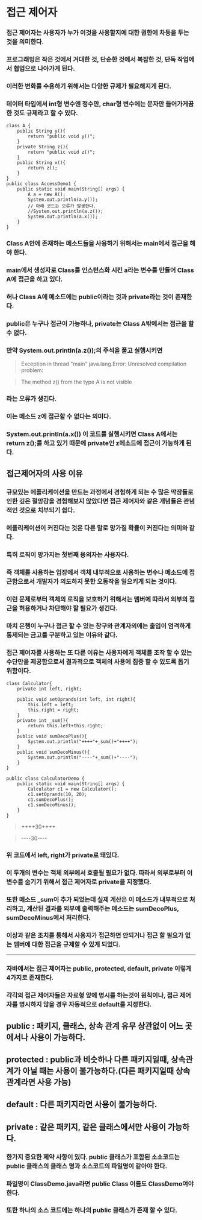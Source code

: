 # 접근 제어자
### 접근 제어자는 사용자가 누가 이것을 사용할지에 대한 권한에 차등을 두는 것을 의미한다.
### 프로그래밍은 작은 것에서 거대한 것, 단순한 것에서 복잡한 것, 단독 작업에서 협업으로 나아가게 된다.
### 이러한 변화를 수용하기 위해서는 다양한 규제가 필요해지게 된다.
### 데이터 타입에서 int형 변수엔 정수만, char형 변수에는 문자만 들어가게끔 한 것도 규제라고 할 수 있다.
    class A {
        public String y(){
            return "public void y()";
        }
        private String z(){
            return "public void z()";
        }
        public String x(){
            return z();
        }
    }
    public class AccessDemo1 {
        public static void main(String[] args) {
            A a = new A();
            System.out.println(a.y());
            // 아래 코드는 오류가 발생한다.
            //System.out.println(a.z());
            System.out.println(a.x());
        }
    }
### Class A안에 존재하는 메소드들을 사용하기 위해서는 main에서 접근을 해야 한다.
### main에서 생성자로 Class를 인스턴스화 시킨 a라는 변수를 만들어 Class A에 접근을 하고 있다.
### 허나 Class A에 메소드에는 public이라는 것과 private라는 것이 존재한다.
### public은 누구나 접근이 가능하나, private는 Class A밖에서는 접근을 할 수 없다.
### 만약 System.out.println(a.z());의 주석을 풀고 실행시키면
>Exception in thread "main" java.lang.Error: Unresolved compilation problem:

>The method z() from the type A is not visible
### 라는 오류가 생긴다.
### 이는 메소드 z에 접근할 수 없다는 의미다.
### System.out.println(a.x()) 이 코드를 실행시키면 Class A에서는 return z();를 하고 있기 때문에 private인 z메소드에 접근이 가능하게 된다.
## 접근제어자의 사용 이유
### 규모있는 에플리케이션을 만드는 과정에서 경험하게 되는 수 많은 막장들로 인한 깊은 절망감을 경험해보지 않았다면 접근 제어자와 같은 개념들은 관념적인 것으로 치부되기 쉽다.
### 에플리케이션이 커진다는 것은 다른 말로 망가질 확률이 커진다는 의미와 같다.
### 특히 로직이 망가지는 첫번째 용의자는 사용자다.
### 즉 객체를 사용하는 입장에서 객체 내부적으로 사용하는 변수나 메소드에 접근함으로서 개발자가 의도하지 못한 오동작을 일으키게 되는 것이다.
### 이런 문제로부터 객체의 로직을 보호하기 위해서는 맴버에 따라서 외부의 접근을 허용하거나 차단해야 할 필요가 생긴다.
### 마치 은행이 누구나 접근 할 수 있는 창구와 관계자외에는 출입이 엄격하게 통제되는 금고를 구분하고 있는 이유와 같다.
### 접근 제어자를 사용하는 또 다른 이유는 사용자에게 객체를 조작 할 수 있는 수단만을 제공함으로서 결과적으로 객체의 사용에 집중 할 수 있도록 돕기 위함이다.
    class Calculator{
        private int left, right;
        
        public void setOprands(int left, int right){
            this.left = left;
            this.right = right;
        }
        private int _sum(){
            return this.left+this.right;
        }
        public void sumDecoPlus(){
            System.out.println("++++"+_sum()+"++++");
        }
        public void sumDecoMinus(){
            System.out.println("----"+_sum()+"----");
        }
    }
    
    public class CalculatorDemo {
        public static void main(String[] args) {        
            Calculator c1 = new Calculator();
            c1.setOprands(10, 20);
            c1.sumDecoPlus();
            c1.sumDecoMinus();
        }
    }
> ++++30++++

> ----30----
### 위 코드에서 left, right가 private로 돼있다.
### 이 두개의 변수는 객체 외부에서 호출될 필요가 없다. 따라서 외부로부터 이 변수를 숨기기 위해서 접근 제어자로 private을 지정했다.
### 또한 메소드 _sum이 추가 되었는데 실제 계산은 이 메소드가 내부적으로 처리하고, 계산된 결과를 외부에 출력해주는 메소드는 sumDecoPlus, sumDecoMinus에서 처리한다.
### 이상과 같은 조치를 통해서 사용자가 접근하면 안되거나 접근 할 필요가 없는 맴버에 대한 접근을 규제할 수 있게 되었다.
---
### 자바에서는 접근 제어자는 public, protected, default, private 이렇게 4가지로 존재한다.
### 각각의 접근 제어자들은 자료형 앞에 명시를 하는것이 원칙이나, 접근 제어자를 명시하지 않을 경우 자동적으로 default를 지정한다.
## public : 패키지, 클래스, 상속 관계 유무 상관없이 어느 곳에서나 사용이 가능하다.
## protected : public과 비슷하나 다른 패키지일때, 상속관계가 아닐 때는 사용이 불가능하다.(다른 패키지일때 상속 관계라면 사용 가능)
## default : 다른 패키지라면 사용이 불가능하다.
## private : 같은 패키지, 같은 클래스에서만 사용이 가능하다.
### 한가지 중요한 제약 사항이 있다. public 클래스가 포함된 소소코드는 public 클래스의 클래스 명과 소스코드의 파일명이 같아야 한다.
### 파일명이 ClassDemo.java라면 public Class 이름도 ClassDemo여야 한다.
### 또한  하나의 소스 코드에는 하나의 public 클래스가 존재 할 수 있다.